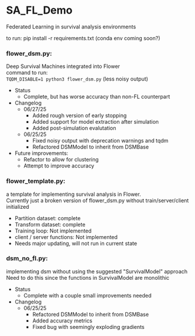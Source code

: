 # SA_FL_Demo
Federated Learning in survival analysis environments

to run: pip install -r requirements.txt
(conda env coming soon?)

### flower_dsm.py: 
Deep Survival Machines integrated into Flower \
command to run: \
`TQDM_DISABLE=1 python3 flower_dsm.py` (less noisy output)
* Status
    - Complete, but has worse accuracy than non-FL counterpart
* Changelog
    * 06/27/25
        * Added rough version of early stopping
        * Added support for model extraction after simulation
        * Added post-simulation evalutation
    * 06/25/25
        * Fixed noisy output with deprecation warnings and tqdm
        * Refactored DSMModel to inherit from DSMBase
* Future improvements:
    * Refactor to allow for clustering
    * Attempt to improve accuracy

### flower_template.py: 
a template for implementing survival analysis in Flower. \
Currently just a broken version of flower_dsm.py without train/server/client initialized
- Partition dataset: complete
- Transform dataset: complete
- Training loop: Not implemented
- client / server functions: Not implemented
- Needs major updating, will not run in current state

### dsm_no_fl.py: 
implementing dsm without using the suggested "SurvivalModel" approach \
Need to do this since the functions in SurvivalModel are monolithic
* Status
    * Complete with a couple small improvements needed
* Changelog
    * 06/25/25
        * Refactored DSMModel to inherit from DSMBase
        * Added accuracy metrics
        * Fixed bug with seemingly exploding gradients

